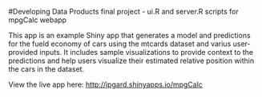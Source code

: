 #Developing Data Products final project - ui.R and server.R scripts for mpgCalc webapp

This app is an example Shiny app that generates a model and predictions for the fueld economy of cars using the mtcards dataset and varius user-provided inputs. It includes sample visualizations to provide context to the predictions and help users visualize their estimated relative position within the cars in the dataset.

View the live app here: http://jpgard.shinyapps.io/mpgCalc
